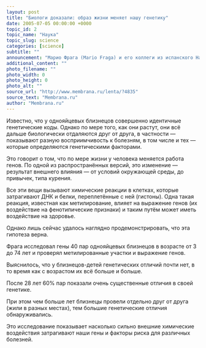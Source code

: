 ```yaml
---
layout: post
title: "Биологи доказали: образ жизни меняет нашу генетику"
date: 2005-07-05 00:00:00 +0000
topic_id: 2
topic_name: "Наука"
topic_slug: science
categories: [science]
subtitle: ""
announcement: "Марио Фрага (Mario Fraga) и его коллеги из испанского Национального онкологического центра (Centro Nacional de Investigaciones Oncol&#243;gicas) впервые показали, что окружающая среда и различные условия жизни влияют на генетику людей."
additional_content: ""
photo_filename: ""
photo_width: 0
photo_height: 0
photo_alt: ""
source_url: "http://www.membrana.ru/lenta/?4835"
source_text: "Membrana.ru"
author: "Membrana.ru"
---
```

Известно, что у однояйцевых близнецов совершенно идентичные генетические коды. Однако по мере того, как они растут, они всё дальше биологически отдаляются друг от друга, в частности — показывают разную восприимчивость к болезням, в том числе и тех — которые определяются генетическими факторами.

Это говорит о том, что по мере жизни у человека меняется работа генов. По одной из распространённых версий, это изменение — результат внешнего влияния — от условий окружающей среды, до привычек, типа курения.

Все эти вещи вызывают химические реакции в клетках, которые затрагивают ДНК и белки, переплетённые с ней (гистоны). Одна такая реакция, известная как метилирование, влияет на выражение генов (их воздействие на фенотипические признаки) и таким путём может иметь воздействие на здоровье.

Однако лишь сейчас удалось наглядно продемонстрировать, что эта гипотеза верна.

Фрага исследовал гены 40 пар однояйцевых близнецов в возрасте от 3 до 74 лет и проверял метилированные участки и выражение генов.

Выяснилось, что у близнецов-детей генетических отличий почти нет, в то время как с возрастом их всё больше и больше.

После 28 лет 60% пар показали очень существенные отличия в своей генетике.

При этом чем больше лет близнецы провели отдельно друг от друга (жили в разных местах), тем большие генетические отличия обнаруживались.

Это исследование показывает насколько сильно внешние химические воздействия затрагивают наши гены и факторы риска для различных болезней.

